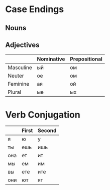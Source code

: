 # Case Endings


## Nouns


## Adjectives

|  | Nominative | Prepositional |
| --- | --- | --- |
| Masculine | ый | ом |
| Neuter    | ое | ом |
| Feminine  | ая | ой |
| Plural    | ые | ых |


# Verb Conjugation

|  | First | Second |
| --- | --- | --- |
| я   | ю   | у   |
| ты  | ешь | ишь |
| она | ет  | ит  |
| мы  | ем  | им  |
| вы  | ете | ите |
| они | ют  | ят  |
